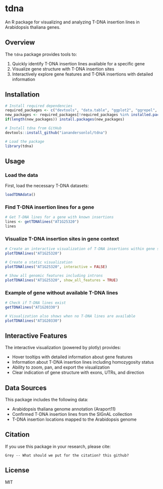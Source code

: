 # tdna

An R package for visualizing and analyzing T-DNA insertion lines in Arabidopsis thaliana genes.

## Overview

The `tdna` package provides tools to:

1. Quickly identify T-DNA insertion lines available for a specific gene
2. Visualize gene structure with T-DNA insertion sites
3. Interactively explore gene features and T-DNA insertions with detailed information

## Installation

```r
# Install required dependencies
required_packages <- c("devtools", "data.table", "ggplot2", "ggrepel", "plotly", "scales", "R.utils")
new_packages <- required_packages[!required_packages %in% installed.packages()[,"Package"]]
if(length(new_packages)) install.packages(new_packages)

# Install tdna from GitHub
devtools::install_github("ianandersonlol/tdna")

# Load the package
library(tdna)
```

## Usage

### Load the data

First, load the necessary T-DNA datasets:

```r
loadTDNAdata()
```

### Find T-DNA insertion lines for a gene

```r
# Get T-DNA lines for a gene with known insertions
lines <- getTDNAlines("AT1G25320")
lines
```

### Visualize T-DNA insertion sites in gene context

```r
# Create an interactive visualization of T-DNA insertions within gene structure
plotTDNAlines("AT1G25320")

# Create a static visualization
plotTDNAlines("AT1G25320", interactive = FALSE)

# Show all genomic features including introns
plotTDNAlines("AT1G25320", show_all_features = TRUE)
```

### Example of gene without available T-DNA lines

```r
# Check if T-DNA lines exist
getTDNAlines("AT1G20330")

# Visualization also shows when no T-DNA lines are available
plotTDNAlines("AT1G20330")
```

## Interactive Features

The interactive visualization (powered by plotly) provides:

- Hover tooltips with detailed information about gene features
- Information about T-DNA insertion lines including homozygosity status
- Ability to zoom, pan, and export the visualization
- Clear indication of gene structure with exons, UTRs, and direction

## Data Sources

This package includes the following data:

- Arabidopsis thaliana genome annotation (Araport11)
- Confirmed T-DNA insertion lines from the SIGnAL collection
- T-DNA insertion locations mapped to the Arabidopsis genome

## Citation

If you use this package in your research, please cite:

```
Grey -- What should we put for the citation? this github?
```

## License

MIT